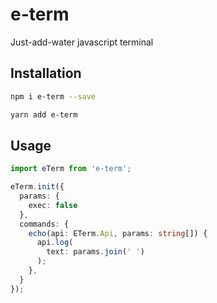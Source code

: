 # e-term

Just-add-water javascript terminal

## Installation

```bash
npm i e-term --save
```

```bash
yarn add e-term
```

## Usage

```typescript
import eTerm from 'e-term';

eTerm.init({
  params: {
    exec: false
  },
  commands: {
    echo(api: ETerm.Api, params: string[]) {
      api.log(
        text: params.join(' ')
      );
    },
  }
});
```
